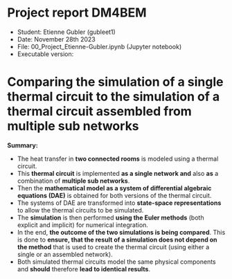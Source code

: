 # Project report DM4BEM
- Student: Etienne Gubler (gubleet1)
- Date: November 28th 2023
- File: 00_Project_Etienne-Gubler.ipynb (Jupyter notebook)
- Executable version:

# Comparing the simulation of a single thermal circuit to the simulation of a thermal circuit assembled from multiple sub networks
**Summary:**
- The heat transfer in **two connected rooms** is modeled using a thermal circuit.
- This **thermal circuit** is implemented **as a single network and** also **as** a combination of **multiple sub networks**.
- Then the **mathematical model as a system of differential algebraic equations (DAE)** is obtained for both versions of the thermal circuit.
- The systems of DAE are transformed into **state-space representations** to allow the thermal circuits to be simulated.
- The **simulation** is then performed **using the Euler methods** (both explicit and implicit) for numerical integration.
- In the end, **the outcome of the two simulations is being compared**. This is done to **ensure, that the result of a simulation does not depend on the method** that is used to create the thermal circuit (using either a single or an assembled network).
- Both simulated thermal circuits model the same physical components and **should** therefore **lead to identical results**.
